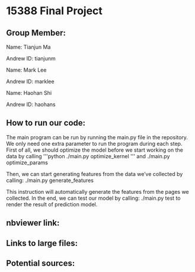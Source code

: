 # 15388 Final Project

## Group Member:

Name: Tianjun Ma

Andrew ID: tianjunm

Name: Mark Lee

Andrew ID: marklee

Name: Haohan Shi

Andrew ID: haohans

## How to run our code:
The main program can be run by running the main.py file in the repository. We only need one extra parameter to run the program during each step. 
First of all, we should optimize the model before we start working on the data by calling
'''python
./main.py optimize_kernel
'''
and
./main.py optimize_params

Then, we can start generating features from the data we’ve collected by calling:
./main.py generate_features

This instruction will automatically generate the features from the pages we collected.
In the end, we can test our model by calling:
./main.py test
to render the result of prediction model.

## nbviewer link:

## Links to large files:

## Potential sources:


